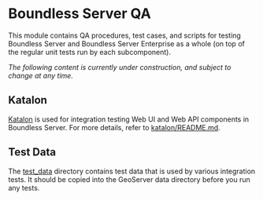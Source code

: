 # Boundless Server QA

This module contains QA procedures, test cases, and scripts for testing Boundless Server and Boundless Server Enterprise as a whole (on top of the regular unit tests run by each subcomponent).

*The following content is currently under construction, and subject to change at any time.*

## Katalon

[Katalon](https://www.katalon.com/) is used for integration testing Web UI and Web API components in Boundless Server. For more details, refer to [katalon/README.md](./katalon/README.md).

## Test Data

The [test_data](./test_data) directory contains test data that is used by various integration tests. It should be copied into the GeoServer data directory before you run any tests.
